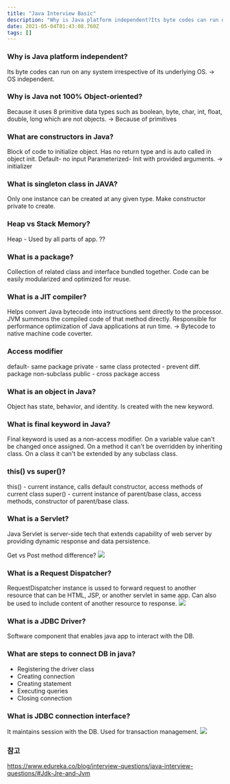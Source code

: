 ```yaml
---
title: "Java Interview Basic"
description: "Why is Java platform independent?Its byte codes can run on any system irrespective of its underlying OS.\-> OS independent.Why is Java not 100% Object"
date: 2021-05-04T01:43:08.760Z
tags: []
---
```

### Why is Java platform independent?
Its byte codes can run on any system irrespective of its underlying OS.
-> OS independent.

### Why is Java not 100% Object-oriented?
Because it uses 8 primitive data types such as boolean, byte, char, int, float, double, long which are not objects.
-> Because of primitives

### What are constructors in Java?
Block of code to initialize object. Has no return type and is auto called in object init.
Default- no input
Parameterized- Init with provided arguments.
-> initializer

### What is singleton class in JAVA?
Only one instance can be created at any given type. Make constructor private to create.

### Heap vs Stack Memory?
Heap - Used by all parts of app.
??

### What is a package?
Collection of related class and interface bundled together. Code can be easily modularized and optimized for reuse. 

### What is a JIT compiler?
Helps convert Java bytecode into instructions sent directly to the processor. JVM summons the compiled code of that method directly. Responsible for performance optimization of Java applications at run time.
-> Bytecode to native machine code coverter.

### Access modifier
default- same package
private - same class 
protected - prevent diff. package non-subclass
public - cross package access

### What is an object in Java?
Object has state, behavior, and identity. Is created with the new keyword. 

### What is final keyword in Java?
Final keyword is used as a non-access modifier. On a variable value can't be changed once assigned. On a method it can't be overridden by inheriting class. On a class it can't be extended by any subclass class. 

### this() vs super()? 
this() - current instance, calls default constructor, access methods of current class 
super() - current instance of parent/base class, access methods, constructor of parent/base class.

### What is a Servlet?
Java Servlet is server-side tech that extends capability of web server by providing dynamic response and data persistence. 

Get vs Post method difference?
![](/images/188f6872-f4e4-401e-a712-858dd8190f4f-image.png)

### What is a Request Dispatcher?
RequestDispatcher instance is ussed to forward request to another resource that can be HTML, JSP, or another servlet in same app. Can also be used to include content of another resource to response.
![](/images/eff0c9e9-6258-4351-9f40-086b954d2711-image.png)

### What is a JDBC Driver?
Software component that enables java app to interact with the DB. 

### What are steps to connect DB in java?
- Registering the driver class
- Creating connection
- Creating statement
- Executing queries
- Closing connection

### What is JDBC connection interface?
It maintains session with the DB. Used for transaction management. 
![](/images/ebc6f9d8-a15a-4622-81bd-85d1534eac88-image.png)


### 참고
https://www.edureka.co/blog/interview-questions/java-interview-questions/#Jdk-Jre-and-Jvm










